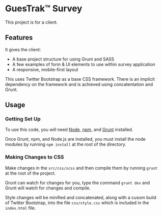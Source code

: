 # GuesTrak™ Survey

This project is for a client.

## Features
It gives the client:
- A base project structure for using Grunt and SASS
- A few examples of form & UI elements to use within survey application
- A responsive, mobile-first layout

This uses Twitter Bootstrap as a base CSS framework. There is an implicit dependency on the framework and is achieved using concatentation and Grunt.

## Usage

### Getting Set Up
To use this code, you will need [Node](https://nodejs.org/en/ "Node.js Homepage"), [npm](https://www.npmjs.com/), and [Grunt](http://gruntjs.com/ "Grunt Homepage") installed.

Once Grunt, npm, and Node.js are installed, you must install the node modules by running `npm install` at the root of the directory.

### Making Changes to CSS
Make changes in the `src/css/scss` and then compile them by running `grunt` at the root of the project.

Grunt can watch for changes for you, type the command `grunt dev` and Grunt will watch for changes and compile.

Style changes will be minified and concatenated, along with a cusom build of Twitter Bootstrap, into the file `css/style.css` which is included in the `index.html` file.

